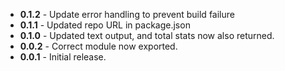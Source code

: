 * **0.1.2** - Update error handling to prevent build failure
* **0.1.1** - Updated repo URL in package.json
* **0.1.0** - Updated text output, and total stats now also returned.
* **0.0.2** - Correct module now exported. 
* **0.0.1** - Initial release.

